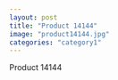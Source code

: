 ```yaml
---
layout: post
title: "Product 14144"
image: "product14144.jpg"
categories: "category1"
---
```

Product 14144
